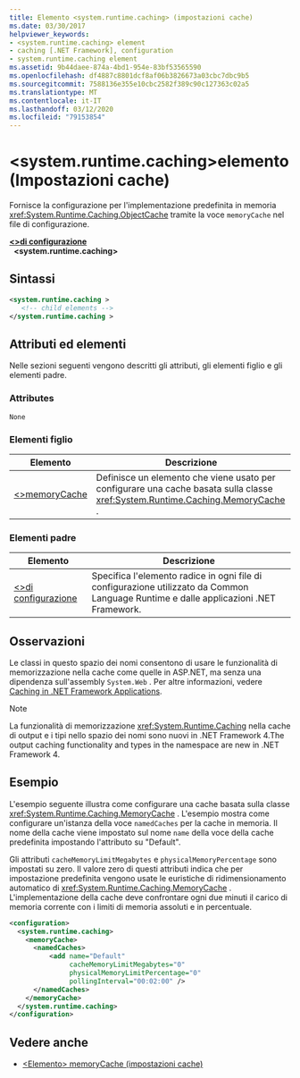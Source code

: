 ```yaml
---
title: Elemento <system.runtime.caching> (impostazioni cache)
ms.date: 03/30/2017
helpviewer_keywords:
- <system.runtime.caching> element
- caching [.NET Framework], configuration
- system.runtime.caching element
ms.assetid: 9b44daee-874a-4bd1-954e-83bf53565590
ms.openlocfilehash: df4887c8801dcf8af06b3826673a03cbc7dbc9b5
ms.sourcegitcommit: 7588136e355e10cbc2582f389c90c127363c02a5
ms.translationtype: MT
ms.contentlocale: it-IT
ms.lasthandoff: 03/12/2020
ms.locfileid: "79153854"
---
```

# <a name="systemruntimecaching-element-cache-settings"></a>\<system.runtime.caching>elemento (Impostazioni cache)

Fornisce la configurazione per l'implementazione predefinita in memoria <xref:System.Runtime.Caching.ObjectCache> tramite la voce `memoryCache` nel file di configurazione.  
  
[**\<>di configurazione**](../configuration-element.md)\
&nbsp;&nbsp;**\<system.runtime.caching>**  
  
## <a name="syntax"></a>Sintassi  
  
```xml  
<system.runtime.caching >  
   <!-- child elements -->  
</system.runtime.caching >  
```  
  
## <a name="attributes-and-elements"></a>Attributi ed elementi

Nelle sezioni seguenti vengono descritti gli attributi, gli elementi figlio e gli elementi padre.  
  
### <a name="attributes"></a>Attributes

`None`  

### <a name="child-elements"></a>Elementi figlio

|Elemento|Descrizione|  
|-------------|-----------------|  
|[\<>memoryCache](memorycache-element-cache-settings.md)|Definisce un elemento che viene usato per configurare una cache basata sulla classe <xref:System.Runtime.Caching.MemoryCache> .|  
  
### <a name="parent-elements"></a>Elementi padre  
  
|Elemento|Descrizione|  
|-------------|-----------------|  
|[\<>di configurazione](../configuration-element.md)|Specifica l'elemento radice in ogni file di configurazione utilizzato da Common Language Runtime e dalle applicazioni .NET Framework.|  
  
## <a name="remarks"></a>Osservazioni

Le classi in questo spazio dei nomi consentono di usare le funzionalità di memorizzazione nella cache come quelle in ASP.NET, ma senza una dipendenza sull'assembly `System.Web` . Per altre informazioni, vedere [Caching in .NET Framework Applications](../../../performance/caching-in-net-framework-applications.md).  
  
> [!NOTE]
> La funzionalità di memorizzazione <xref:System.Runtime.Caching> nella cache di output e i tipi nello spazio dei nomi sono nuovi in .NET Framework 4.The output caching functionality and types in the namespace are new in .NET Framework 4.  
  
## <a name="example"></a>Esempio

L'esempio seguente illustra come configurare una cache basata sulla classe <xref:System.Runtime.Caching.MemoryCache> . L'esempio mostra come configurare un'istanza della voce `namedCaches` per la cache in memoria. Il nome della cache viene impostato sul nome `name` della voce della cache predefinita impostando l'attributo su "Default".  
  
Gli attributi `cacheMemoryLimitMegabytes` e `physicalMemoryPercentage` sono impostati su zero. Il valore zero di questi attributi indica che per impostazione predefinita vengono usate le euristiche di ridimensionamento automatico di <xref:System.Runtime.Caching.MemoryCache> . L'implementazione della cache deve confrontare ogni due minuti il carico di memoria corrente con i limiti di memoria assoluti e in percentuale.  
  
```xml  
<configuration>  
  <system.runtime.caching>  
    <memoryCache>  
      <namedCaches>  
          <add name="Default"
               cacheMemoryLimitMegabytes="0"
               physicalMemoryLimitPercentage="0"  
               pollingInterval="00:02:00" />  
      </namedCaches>  
    </memoryCache>  
  </system.runtime.caching>  
</configuration>  
```  
  
## <a name="see-also"></a>Vedere anche

- [\<Elemento> memoryCache (impostazioni cache)](memorycache-element-cache-settings.md)
